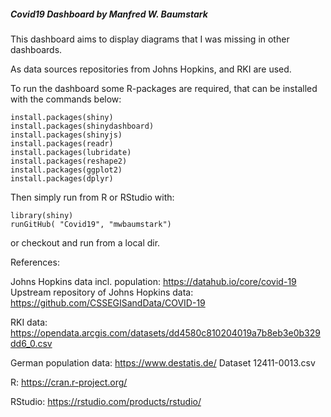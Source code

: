 #####  Covid19 Dashboard by Manfred W. Baumstark 

This dashboard aims to display diagrams that I was missing in other dashboards. 

As data sources repositories from Johns Hopkins, and RKI are used. 

To run the dashboard some R-packages are required, that can be installed with the commands below:

    install.packages(shiny)
    install.packages(shinydashboard)
    install.packages(shinyjs)
    install.packages(readr)
    install.packages(lubridate)
    install.packages(reshape2)
    install.packages(ggplot2)
    install.packages(dplyr)

Then simply run from R or RStudio with:

    library(shiny)
    runGitHub( "Covid19", "mwbaumstark")

or checkout and run from a local dir.


References:

Johns Hopkins data incl. population: https://datahub.io/core/covid-19
Upstream repository of Johns Hopkins data: https://github.com/CSSEGISandData/COVID-19

RKI data: https://opendata.arcgis.com/datasets/dd4580c810204019a7b8eb3e0b329dd6_0.csv

German population data: https://www.destatis.de/ Dataset 12411-0013.csv

R: https://cran.r-project.org/

RStudio: https://rstudio.com/products/rstudio/
